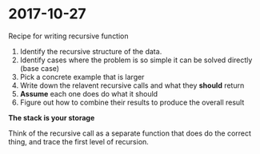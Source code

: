 # 2017-10-27
Recipe for writing recursive function

1. Identify the recursive structure of the data.
2. Identify cases where the problem is so simple it can be solved directly (base case)
3. Pick a concrete example that is larger
4. Write down the relavent recursive calls and what they **should** return
5. **Assume** each one does do what it should
6. Figure out how to combine their results to produce the overall result

**The stack is your storage**

Think of the recursive call as a separate function that does do the correct thing, and trace the first level of recursion.